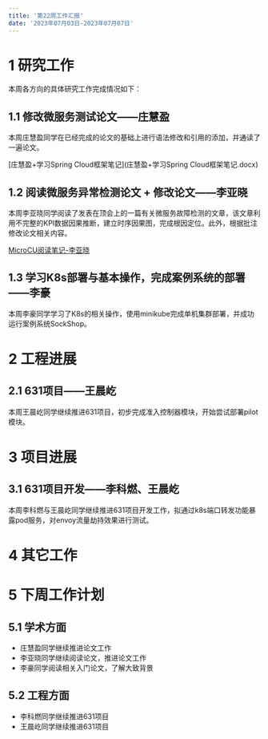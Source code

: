 ```yaml
---
title: '第22周工作汇报'
date: '2023年07月03日-2023年07月07日'
---
```


<!-- 只允许使用一级标题和二级标题 -->

# 1 研究工作

本周各方向的具体研究工作完成情况如下：

## 1.1 修改微服务测试论文——庄慧盈

本周庄慧盈同学在已经完成的论文的基础上进行语法修改和引用的添加，并通读了一遍论文。

<!-- 注意该超链接应该如何使用，不需要进行手动的编号，注意附件名不能有任何的空格 -->
[庄慧盈+学习Spring Cloud框架笔记](庄慧盈+学习Spring Cloud框架笔记.docx)

## 1.2 阅读微服务异常检测论文 + 修改论文——李亚晓

本周李亚晓同学阅读了发表在顶会上的一篇有关微服务故障检测的文章，该文章利用不完整的KPI数据因果推断，建立时序因果图，完成根因定位。此外，根据批注修改论文相关内容。

[MicroCU阅读笔记-李亚晓](MicroCU阅读笔记-李亚晓.docx)
## 1.3 学习K8s部署与基本操作，完成案例系统的部署——李豪
本周李豪同学学习了K8s的相关操作，使用minikube完成单机集群部署，并成功运行案例系统SockShop。

# 2 工程进展

## 2.1 631项目——王晨屹

本周王晨屹同学继续推进631项目，初步完成准入控制器模块，开始尝试部署pilot模块。

# 3 项目进展

## 3.1 631项目开发——李科燃、王晨屹

本周李科燃与王晨屹同学继续推进631项目开发工作，拟通过k8s端口转发功能暴露pod服务，对envoy流量劫持效果进行测试。

# 4 其它工作

# 5 下周工作计划

## 5.1 学术方面

+ 庄慧盈同学继续推进论文工作
+ 李亚晓同学继续阅读论文，推进论文工作
+ 李豪同学阅读相关入门论文，了解大致背景

## 5.2 工程方面

+ 李科燃同学继续推进631项目
+ 王晨屹同学继续推进631项目
